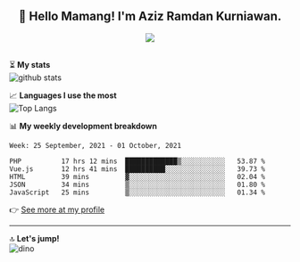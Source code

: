 <h2 align="center">👋 Hello Mamang! I'm Aziz Ramdan Kurniawan.</h2>  
<p align="center">
  <img src="https://komarev.com/ghpvc/?username=azizramdan"> <br><br>
</p>
    
⏳ **My stats**  
![github stats](https://github-readme-stats.vercel.app/api?username=azizramdan&show_icons=true&count_private=true&title_color=000&hide_border=true&hide_title=true)  

📈 **Languages I use the most**  
![Top Langs](https://github-readme-stats.vercel.app/api/top-langs/?username=azizramdan&layout=compact&langs_count=6&hide=tsql&hide_border=true&hide_title=true&exclude_repo=Futsal-Go,Futsal-Go-Admin,Sistem-Informasi-Sensus-Harian-Rawat-Inap)  

📊 **My weekly development breakdown**
<!--START_SECTION:waka-->
```text
Week: 25 September, 2021 - 01 October, 2021

PHP          17 hrs 12 mins  █████████████▒░░░░░░░░░░░   53.87 % 
Vue.js       12 hrs 41 mins  ██████████░░░░░░░░░░░░░░░   39.73 % 
HTML         39 mins         ▓░░░░░░░░░░░░░░░░░░░░░░░░   02.04 % 
JSON         34 mins         ▒░░░░░░░░░░░░░░░░░░░░░░░░   01.80 % 
JavaScript   25 mins         ▒░░░░░░░░░░░░░░░░░░░░░░░░   01.34 % 
```
<!--END_SECTION:waka-->
👉 [See more at my profile](https://wakatime.com/@azizramdan)
***
🔝 **Let's jump!**  
![dino](https://raw.githubusercontent.com/azizramdan/azizramdan/master/dino.gif)  
